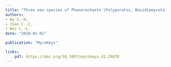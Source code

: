 ```yaml
---
title: "Three new species of Phanerochaete (Polyporales, Basidiomycota)"
authors:
- Wu S.-H.
- Chen C.-C.
- Wei C.-L.
date: "2018-01-01"

publication: "MycoKeys"

links:
    pdf: https://doi.org/10.3897/mycokeys.41.29070
---
```

